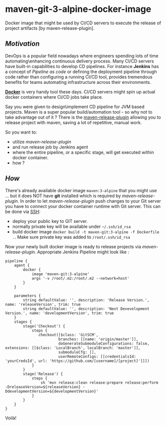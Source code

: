 # maven-git-3-alpine-docker-image
Docker image that might be used by CI/CD servers to execute the release of project artifacts [by maven-release-plugin].  

*Motivation*
-
DevOps is a popular field nowadays where engineers spending lots of time automating\enhancing continuous delivery process. Many CI/CD servers have 
built-in capabilities to develop CD pipelines. For instance <b>Jenkins</b> has a concept of _Pipeline as code_ or defining the deployment pipeline through code 
rather than configuring a running CI/CD tool, provides tremendous benefits for teams automating infrastructure across their environments.      

[<b>Docker</b>](https://www.docker.com/) is very handy tool these days. CI/CD servers might spin up actual docker containers where CI/CD jobs take place.

Say you were given to design\implement CD pipeline for JVM based projects. Maven is a super popular build/automation tool - so why not to take advantage out of it ? 
There is the [maven-release-plugin](https://maven.apache.org/maven-release/maven-release-plugin/) allowing you to release project with maven, saving a lot of repetitive, manual work.

So you want to: 
* utilize _maven-release-plugin_ 
* and run release job by Jenkins agent 
* where the entire pipeline, or a specific stage, will get executed within docker container. 
* how ? 

*How*
-
There's already available docker image ```maven:3-alpine``` that you might use ... but it does NOT have <b>git</b> installed which is required 
by _maven-release-plugin_. 
In order to let _maven-release-plugin_ push changes to your Git server you have to connect your docker container runtime with Git server. This can be done via [SSH](https://help.github.com/en/articles/connecting-to-github-with-ssh):
* deploy your public key to GIT server.
* normally private key will be available under ```~/.ssh/id_rsa```
* build docker image ```docker build -t maven-git:3-alpine -f Dockerfile .```. Make sure private key was added to ```/root/.ssh/id_rsa``` 

Now your newly built docker image is ready to release projects via _maven-release-plugin_. 
Appropriate Jenkins Pipeline might look like :

```
pipeline {
    agent {
        docker {
            image 'maven-git:3-alpine'
            args '-v /root/.m2:/root/.m2 --network=host'
        }
    }
    
    parameters {
        string defaultValue: '', description: 'Release Version.', name: 'releaseVersion', trim: true
        string defaultValue: '', description: 'Next Devevelopment Version.', name: 'developmentVersion', trim: true
    }
    stages {
        stage('Checkout') {
            steps {
               checkout([$class: 'GitSCM', 
						branches: [[name: 'origin/master']], 
						doGenerateSubmoduleConfigurations: false,  extensions: [[$class: 'LocalBranch', localBranch: 'master']], 
						submoduleCfg: [], 
						userRemoteConfigs: [[credentialsId: 'yourCredsId', url: 'https://github.com/[username]/[project]']]])
            }
        }
        stage('Release') {
            steps {
                sh 'mvn release:clean release:prepare release:perform -DreleaseVersion=${releaseVersion} -DdevelopmentVersion=${developmentVersion}'
            }
        }
    }
}

```

Voilà! 


